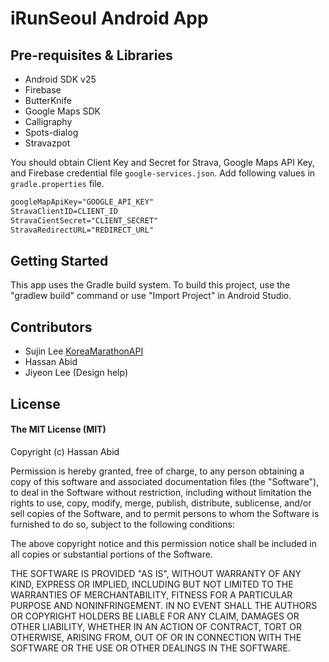 # iRunSeoul Android App

Pre-requisites & Libraries
--------------

- Android SDK v25
- Firebase 
- ButterKnife
- Google Maps SDK
- Calligraphy
- Spots-dialog
- Stravazpot

You should obtain Client Key and Secret for Strava, Google Maps API Key, and Firebase credential file `google-services.json`. 
Add following values in `gradle.properties` file.

```xml
googleMapApiKey="GOOGLE_API_KEY"
StravaClientID=CLIENT_ID
StravaCientSecret="CLIENT_SECRET"
StravaRedirectURL="REDIRECT_URL"

```

Getting Started
---------------

This app uses the Gradle build system. To build this project, use the
"gradlew build" command or use "Import Project" in Android Studio.

Contributors
---------------

- Sujin Lee [KoreaMarathonAPI](https://github.com/sujinleeme/KoreaMarathonAPI)
- Hassan Abid
- Jiyeon Lee (Design help)

License
-------

#### The MIT License (MIT)

Copyright (c) Hassan Abid

Permission is hereby granted, free of charge, to any person obtaining a copy of
this software and associated documentation files (the "Software"), to deal in
the Software without restriction, including without limitation the rights to
use, copy, modify, merge, publish, distribute, sublicense, and/or sell copies
of the Software, and to permit persons to whom the Software is furnished to do
so, subject to the following conditions:

The above copyright notice and this permission notice shall be included in all
copies or substantial portions of the Software.

THE SOFTWARE IS PROVIDED "AS IS", WITHOUT WARRANTY OF ANY KIND, EXPRESS OR
IMPLIED, INCLUDING BUT NOT LIMITED TO THE WARRANTIES OF MERCHANTABILITY,
FITNESS FOR A PARTICULAR PURPOSE AND NONINFRINGEMENT. IN NO EVENT SHALL THE
AUTHORS OR COPYRIGHT HOLDERS BE LIABLE FOR ANY CLAIM, DAMAGES OR OTHER
LIABILITY, WHETHER IN AN ACTION OF CONTRACT, TORT OR OTHERWISE, ARISING FROM,
OUT OF OR IN CONNECTION WITH THE SOFTWARE OR THE USE OR OTHER DEALINGS IN THE
SOFTWARE.


